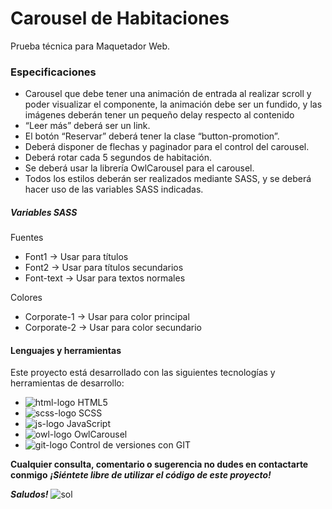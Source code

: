 # Carousel de Habitaciones
Prueba técnica para Maquetador Web.

### Especificaciones
- Carousel que debe tener una animación de entrada al realizar scroll y poder visualizar el componente, la animación debe ser un fundido, y las imágenes deberán tener un pequeño delay respecto al contenido
- “Leer más” deberá ser un link.
- El botón “Reservar” deberá tener la clase “button-promotion”.
- Deberá disponer de flechas y paginador para el control del carousel.
- Deberá rotar cada 5 segundos de habitación.
- Se deberá usar la librería OwlCarousel para el carousel.
- Todos los estilos deberán ser realizados mediante SASS, y se deberá hacer uso de las variables SASS indicadas.

##### _Variables SASS_
Fuentes
- Font1 -> Usar para títulos
- Font2 -> Usar para títulos secundarios
- Font-text -> Usar para textos normales

Colores
- Corporate-1 -> Usar para color principal
- Corporate-2 -> Usar para color secundario

#### Lenguajes y herramientas

Este proyecto está desarrollado con las siguientes tecnologías y herramientas de desarrollo:
- ![html-logo](https://img.icons8.com/color/25/000000/html-5--v1.png) HTML5
- ![scss-logo](https://img.icons8.com/color/25/000000/sass-avatar.png) SCSS
- ![js-logo](https://img.icons8.com/color/25/000000/javascript--v1.png) JavaScript
- ![owl-logo](https://img.icons8.com/fluency/25/000000/view-carousel.png) OwlCarousel
- ![git-logo](https://img.icons8.com/color/25/000000/git.png) Control de versiones con GIT

**Cualquier consulta, comentario o sugerencia no dudes en contactarte conmigo**
**_¡Siéntete libre de utilizar el código de este proyecto!_**

**_Saludos!_** 
![sol](https://img.icons8.com/doodle/48/000000/sun--v1.png)
